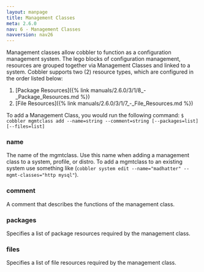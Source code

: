 ```yaml
---
layout: manpage
title: Management Classes
meta: 2.6.0
nav: 6 - Management Classes
navversion: nav26
---
```


Management classes allow cobbler to function as a configuration management system. The lego blocks of configuration
management, resources are grouped together via Management Classes and linked to a system. Cobbler supports two (2)
resource types, which are configured in the order listed below:

1. [Package Resources]({% link manuals/2.6.0/3/1/8_-_Package_Resources.md %})
2. [File Resources]({% link manuals/2.6.0/3/1/7_-_File_Resources.md %})

To add a Management Class, you would run the following command: 
`$ cobbler mgmtclass add --name=string --comment=string [--packages=list] [--files=list]`

### name

The name of the mgmtclass. Use this name when adding a management class to a system, profile, or distro. To add a
mgmtclass to an existing system use something like
(`cobbler system edit --name="madhatter" --mgmt-classes="http mysql"`).

### comment

A comment that describes the functions of the management class.

### packages

Specifies a list of package resources required by the management class.

### files

Specifies a list of file resources required by the management class.
